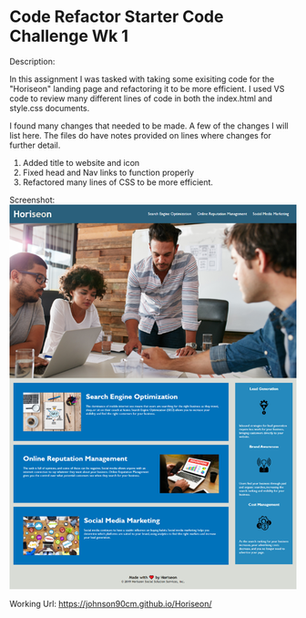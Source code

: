 # Code Refactor Starter Code Challenge Wk 1

Description: 

In this assignment I was tasked with taking some exisiting code for the "Horiseon" landing page and refactoring it to be more efficient. I used VS code to review many different lines of code in both the index.html and style.css documents.

I found many changes that needed to be made. A few of the changes I will list here. The files do have notes provided on lines where changes for further detail.

1. Added title to website and icon
2. Fixed head and Nav links to function properly
4. Refactored many lines of CSS to be more efficient.

Screenshot: 
![](./Horiseon.png)

Working Url: https://johnson90cm.github.io/Horiseon/
